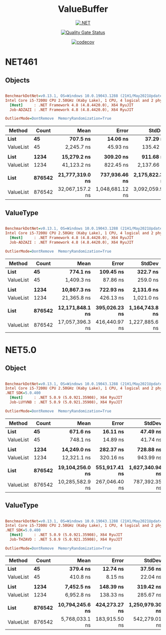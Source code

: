 <h1>
    <center>ValueBuffer</center>
</h1>

<div style="text-align:center;">

[![.NET](https://github.com/Cricle/ValueBuffer/actions/workflows/dotnet.yml/badge.svg)](https://github.com/Cricle/ValueBuffer/actions/workflows/dotnet.yml)

[![Quality Gate Status](https://sonarcloud.io/api/project_badges/measure?project=Cricle_ValueBuffer&metric=alert_status)](https://sonarcloud.io/summary/new_code?id=Cricle_ValueBuffer)

[![codecov](https://codecov.io/gh/Cricle/ValueBuffer/branch/master/graph/badge.svg?token=85FsB1JWtx)](https://codecov.io/gh/Cricle/ValueBuffer)

</div>

# NET461

## Objects

``` ini

BenchmarkDotNet=v0.13.1, OS=Windows 10.0.19043.1288 (21H1/May2021Update)
Intel Core i5-7200U CPU 2.50GHz (Kaby Lake), 1 CPU, 4 logical and 2 physical cores
  [Host]     : .NET Framework 4.8 (4.8.4420.0), X64 RyuJIT
  Job-ADZAZI : .NET Framework 4.8 (4.8.4420.0), X64 RyuJIT

OutlierMode=DontRemove  MemoryRandomization=True  

```
|    Method |  Count |            Mean |           Error |          StdDev | Ratio | RatioSD |    Gen 0 |    Gen 1 |    Gen 2 |    Allocated |
|---------- |------- |----------------:|----------------:|----------------:|------:|--------:|---------:|---------:|---------:|-------------:|
|      **List** |     **45** |        **707.5 ns** |        **14.06 ns** |        **37.29 ns** |  **1.00** |    **0.00** |   **0.7496** |        **-** |        **-** |      **1,179 B** |
| ValueList |     45 |      2,245.7 ns |        45.93 ns |       135.42 ns |  3.19 |    0.27 |   0.0153 |        - |        - |         24 B |
|           |        |                 |                 |                 |       |         |          |          |          |              |
|      **List** |   **1234** |     **15,279.2 ns** |       **309.20 ns** |       **911.68 ns** |  **1.00** |    **0.00** |  **20.9656** |        **-** |        **-** |     **33,150 B** |
| ValueList |   1234 |     41,123.2 ns |       822.45 ns |     2,137.66 ns |  2.68 |    0.21 |        - |        - |        - |         24 B |
|           |        |                 |                 |                 |       |         |          |          |          |              |
|      **List** | **876542** | **21,777,319.0 ns** |   **737,936.46 ns** | **2,175,822.31 ns** |  **1.00** |    **0.00** | **718.7500** | **718.7500** | **718.7500** | **16,779,880 B** |
| ValueList | 876542 | 32,067,157.2 ns | 1,048,681.12 ns | 3,092,059.94 ns |  1.49 |    0.20 | 375.0000 | 375.0000 | 375.0000 | 11,186,490 B |

## ValueType

``` ini

BenchmarkDotNet=v0.13.1, OS=Windows 10.0.19043.1288 (21H1/May2021Update)
Intel Core i5-7200U CPU 2.50GHz (Kaby Lake), 1 CPU, 4 logical and 2 physical cores
  [Host]     : .NET Framework 4.8 (4.8.4420.0), X64 RyuJIT
  Job-ADZAZI : .NET Framework 4.8 (4.8.4420.0), X64 RyuJIT

OutlierMode=DontRemove  MemoryRandomization=True  

```
|    Method |  Count |            Mean |         Error |         StdDev |          Median | Ratio | RatioSD |     Gen 0 |     Gen 1 |     Gen 2 |   Allocated |
|---------- |------- |----------------:|--------------:|---------------:|----------------:|------:|--------:|----------:|----------:|----------:|------------:|
|      **List** |     **45** |        **774.1 ns** |     **109.45 ns** |       **322.7 ns** |        **551.8 ns** |  **1.00** |    **0.00** |    **0.4177** |         **-** |         **-** |       **658 B** |
| ValueList |     45 |      1,409.3 ns |      87.86 ns |       259.0 ns |      1,321.8 ns |  2.18 |    0.97 |         - |         - |         - |           - |
|           |        |                 |               |                |                 |       |         |           |           |           |             |
|      **List** |   **1234** |     **10,867.3 ns** |     **722.93 ns** |     **2,131.6 ns** |     **10,253.7 ns** |  **1.00** |    **0.00** |   **10.6354** |         **-** |         **-** |    **16,738 B** |
| ValueList |   1234 |     21,365.8 ns |     426.13 ns |     1,021.0 ns |     21,322.3 ns |  1.94 |    0.32 |         - |         - |         - |           - |
|           |        |                 |               |                |                 |       |         |           |           |           |             |
|      **List** | **876542** | **12,171,848.1 ns** | **395,026.23 ns** | **1,164,743.8 ns** | **12,099,961.7 ns** |  **1.00** |    **0.00** | **1984.3750** | **1984.3750** | **1984.3750** | **8,397,136 B** |
| ValueList | 876542 | 17,057,396.3 ns | 416,440.97 ns | 1,227,885.6 ns | 16,950,243.8 ns |  1.41 |    0.16 |  171.8750 |  171.8750 |  171.8750 | 5,592,472 B |


# NET5.0

## Object

``` ini

BenchmarkDotNet=v0.13.1, OS=Windows 10.0.19043.1288 (21H1/May2021Update)
Intel Core i5-7200U CPU 2.50GHz (Kaby Lake), 1 CPU, 4 logical and 2 physical cores
.NET SDK=5.0.400
  [Host]     : .NET 5.0.9 (5.0.921.35908), X64 RyuJIT
  Job-LUYVNB : .NET 5.0.9 (5.0.921.35908), X64 RyuJIT

OutlierMode=DontRemove  MemoryRandomization=True  

```
|    Method |  Count |            Mean |         Error |          StdDev | Ratio | RatioSD |    Gen 0 |    Gen 1 |    Gen 2 |    Allocated |
|---------- |------- |----------------:|--------------:|----------------:|------:|--------:|---------:|---------:|---------:|-------------:|
|      **List** |     **45** |        **671.6 ns** |      **16.11 ns** |        **47.49 ns** |  **1.00** |    **0.00** |   **0.7439** |        **-** |        **-** |      **1,168 B** |
| ValueList |     45 |        748.1 ns |      14.89 ns |        41.74 ns |  1.12 |    0.09 |   0.0153 |        - |        - |         24 B |
|           |        |                 |               |                 |       |         |          |          |          |              |
|      **List** |   **1234** |     **14,249.0 ns** |     **282.37 ns** |       **728.88 ns** |  **1.00** |    **0.00** |  **20.9656** |        **-** |        **-** |     **33,032 B** |
| ValueList |   1234 |     12,321.1 ns |     320.16 ns |       943.99 ns |  0.87 |    0.09 |   0.0153 |        - |        - |         24 B |
|           |        |                 |               |                 |       |         |          |          |          |              |
|      **List** | **876542** | **19,104,256.0 ns** | **551,917.41 ns** | **1,627,340.94 ns** |  **1.00** |    **0.00** | **593.7500** | **593.7500** | **593.7500** | **16,777,926 B** |
| ValueList | 876542 | 10,285,582.9 ns | 267,046.40 ns |   787,392.35 ns |  0.54 |    0.06 | 359.3750 | 359.3750 | 359.3750 | 11,185,786 B |



## ValueType

``` ini

BenchmarkDotNet=v0.13.1, OS=Windows 10.0.19043.1288 (21H1/May2021Update)
Intel Core i5-7200U CPU 2.50GHz (Kaby Lake), 1 CPU, 4 logical and 2 physical cores
.NET SDK=5.0.400
  [Host]     : .NET 5.0.9 (5.0.921.35908), X64 RyuJIT
  Job-THZAVD : .NET 5.0.9 (5.0.921.35908), X64 RyuJIT

OutlierMode=DontRemove  MemoryRandomization=True  

```
|    Method |  Count |            Mean |         Error |          StdDev |          Median | Ratio | RatioSD |     Gen 0 |     Gen 1 |     Gen 2 |   Allocated |
|---------- |------- |----------------:|--------------:|----------------:|----------------:|------:|--------:|----------:|----------:|----------:|------------:|
|      **List** |     **45** |        **379.4 ns** |      **12.74 ns** |        **37.56 ns** |        **367.9 ns** |  **1.00** |    **0.00** |    **0.4129** |         **-** |         **-** |       **648 B** |
| ValueList |     45 |        410.8 ns |       8.15 ns |        22.04 ns |        404.8 ns |  1.08 |    0.11 |         - |         - |         - |           - |
|           |        |                 |               |                 |                 |       |         |           |           |           |             |
|      **List** |   **1234** |      **7,452.5 ns** |     **148.39 ns** |       **319.42 ns** |      **7,408.5 ns** |  **1.00** |    **0.00** |   **10.5820** |         **-** |         **-** |    **16,640 B** |
| ValueList |   1234 |      6,952.8 ns |     138.33 ns |       285.67 ns |      6,862.8 ns |  0.93 |    0.05 |         - |         - |         - |           - |
|           |        |                 |               |                 |                 |       |         |           |           |           |             |
|      **List** | **876542** | **10,794,245.6 ns** | **424,273.27 ns** | **1,250,979.30 ns** | **10,791,766.4 ns** |  **1.00** |    **0.00** | **1984.3750** | **1984.3750** | **1984.3750** | **8,389,031 B** |
| ValueList | 876542 |  5,768,033.1 ns | 183,915.50 ns |   542,279.01 ns |  5,653,466.0 ns |  0.54 |    0.08 |  359.3750 |  359.3750 |  359.3750 | 5,592,675 B |
